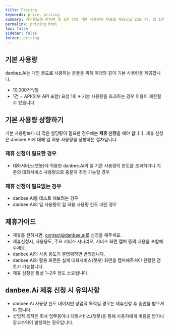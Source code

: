 ```yaml
---
title: Pricing
keywords: price, pricing
summary: 개인용도에 한하여 월 1만 건의 기본 사용량이 무료로 제공되고 있습니다. 월 1만 건을 초과하는 개인용 또는 업무용/상업용으로 사용하시는 경우 서비스 개시 전에 제휴 신청하셔야 합니다.
permalink: pricing.html
toc: false
sidebar: false
folder: pricing
---
```




## 기본 사용량

danbee.Ai는 개인 용도로 사용하는 분들을 위해 아래와 같이 기본 사용량을 제공합니다.

* 10,000건*/월
* 1건 = API(외부 API 포함) 요청 1회
※ 기본 사용량을 초과하는 경우 이용이 제한될 수 있습니다.

## 기본 사용량 상향하기

기본 사용량보다 더 많은 할당량이 필요한 경우에는 **제휴 신청**을 해야 합니다.
제휴 신청은 danbee.Ai에 대해 일 허용 사용량을 상향하는 절차입니다.

### 제휴 신청이 필요한 경우

* 대화서비스(챗봇)에 적용한 danbee.Ai의 일 기준 사용량이 한도를 초과하거나 기존의 대화서비스 사용량으로 충분히 추정 가능할 경우

### 제휴 신청이 필요없는 경우

* danbee.Ai를 테스트 해보려는 경우
* danbee.Ai의 일 사용량이 일 허용 사용량 한도 내인 경우

## 제휴가이드

* 제휴를 원하시면, contact@danbee.ai로 신청을 해주세요.
* 제휴신청시, 사용용도, 주요 서비스 시나리오, 서비스 화면 캡쳐 등의 내용을 포함해주세요. 
* danbee.Ai의 사용 용도가 불명확하면 반려됩니다.
* danbee.Ai의 활용 화면은 실제 대화서비스(챗봇) 화면을 캡쳐해주셔야 원활한 검토가 가능합니다.
* 제휴 신청은 통상 1~2주 정도 소요됩니다.
        

## danbee.Ai 제휴 신청 시 유의사항

* danbee.Ai 사용량 한도 내이지만 상업적 목적일 경우는 제휴신청 후 승인을 받으셔야 합니다.
* 상업적 목적은 회사 업무용이나 대화서비스(챗봇)을 통해 사용자에게 비용을 받거나 광고수익이 발생하는 경우입니다.
        

